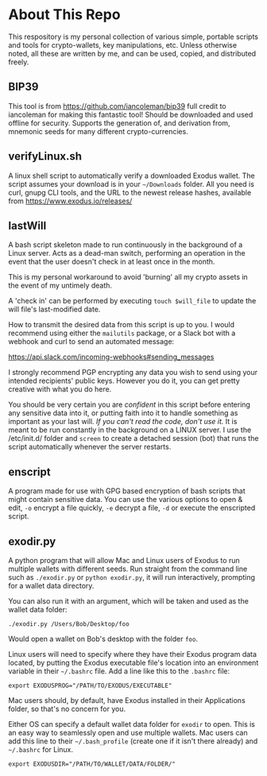 # About This Repo
This respository is my personal collection of various simple, portable scripts and tools for crypto-wallets, key 
manipulations, etc. Unless otherwise noted, all these are written by me, and can be used, copied, and distributed freely.

## BIP39
This tool is from https://github.com/iancoleman/bip39 full credit to iancoleman for making this fantastic 
tool! Should be downloaded and used offline for security. Supports the generation of, and derivation from, 
mnemonic seeds for many different crypto-currencies.

## verifyLinux.sh
A linux shell script to automatically verify a downloaded Exodus wallet. The script assumes your 
download is in your `~/Downloads` folder. All you need is curl, gnupg CLI tools, and the URL to the newest release 
hashes, available from https://www.exodus.io/releases/

## lastWill
A bash script skeleton made to run continuously in the background of a Linux server. Acts as a 
dead-man switch, performing an operation in the event that the user doesn't check in at least once in the month.

This is my personal workaround to avoid 'burning' all my crypto assets in the event of my untimely death.

A 'check in' can be performed by executing `touch $will_file` to update the will file's last-modified date.

How to transmit the desired data from this script is up to you. I would recommend using either the `mailutils` package, 
or a Slack bot with a webhook and curl to send an automated message:

https://api.slack.com/incoming-webhooks#sending_messages

I strongly recommend PGP encrypting any data you wish to send using your intended recipients' public keys. 
However you do it, you can get pretty creative with what you do here.

You should be very certain you are _confident_ in this script before entering any sensitive data into it, or putting 
faith into it to handle something as important as your last will. *If you can't read the code, don't use it.* It is meant to be 
run constantly in the background on a LINUX server. I use the /etc/init.d/ folder and `screen` to create a detached session 
(bot) that runs the script automatically whenever the server restarts.

## enscript
A program made for use with GPG based encryption of bash scripts that might contain sensitive data. You can use the 
various options to open & edit, `-o` encrypt a file quickly, `-e` decrypt a file, `-d` or execute the enscripted script.

## exodir.py
A python program that will allow Mac and Linux users of Exodus to run multiple wallets with different seeds. Run straight from 
the command line such as `./exodir.py` or `python exodir.py`, it will run interactively, prompting for a wallet data directory. 

You can also run it with an argument, which will be taken and used as the wallet data folder:

```./exodir.py /Users/Bob/Desktop/foo```

Would open a wallet on Bob's desktop with the folder `foo`.

Linux users will need to specify where they have their Exodus program data located, by putting the Exodus executable file's 
location into an environment variable in their `~/.bashrc` file. Add a line like this to the `.bashrc` file:

```export EXODUSPROG="/PATH/TO/EXODUS/EXECUTABLE"```

Mac users should, by default, have Exodus installed in their Applications folder, so that's no concern for you.

Either OS can specify a default wallet data folder for `exodir` to open. This is an easy way to seamlessly open and use 
multiple wallets. Mac users can add this line to their `~/.bash_profile` (create one if it isn't there already) and 
`~/.bashrc` for Linux.

```export EXODUSDIR="/PATH/TO/WALLET/DATA/FOLDER/"```
